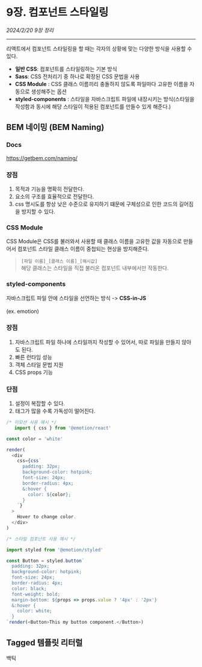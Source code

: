 # 9장. 컴포넌트 스타일링
*2024/2/20 9장 정리*
* * *

리액트에서 컴포넌트 스타일링을 할 때는 각자의 상황에 맞는 다양한 방식을 사용할 수 있다.
* **일반 CSS**: 컴포넌트를 스타일링하는 기본 방식
* **Sass**: CSS 전처리기 중 하나로 확장된 CSS 문법을 사용
* **CSS Module** : CSS 클래스 이름끼리 충돌하지 않도록 파일마다 고유한 이름을 자동으로 생성해주는 옵션
* **styled-components** : 스타일을 자바스크립트 파일에 내장시키는 방식(스타일을 작성함과 동시에 해당 스타일이 적용된 컴포넌트를 만들수 있게 해준다.)



## BEM 네이밍 (BEM Naming)
### Docs
https://getbem.com/naming/
### 장점
1. 목적과 기능을 명확히 전달한다.
2. 요소의 구조를 효율적으로 전달한다.
3. css 명시도를 항상 낮은 수준으로 유지하기 떄문에 구체성으로 인한 코드의 길어짐을 방지할 수 있다.
   

### CSS Module

CSS Module은 CSS를 불러와서 사용할 때 클래스 이름을 고유한 값을 자동으로 만들어서 컴포넌트 스타일 클래스 이름이 중첩되는 현상을 방지해준다.
> `[파일 이름]_[클래스 이름]_[해시값]`<br>
해당 클래스는 스타일을 직접 불러온 컴포넌트 내부에서만 작동한다.

### styled-components
자바스크립트 파일 안에 스타일을 선언하는 방식 -> **CSS-in-JS** <br>   
(ex. emotion)

### 장점
1. 자바스크립트 파일 하나에 스타일까지 작성할 수 있어서, 따로 파일을 만들지 않아도 된다.
2. 빠른 런타임 성능
3. 객체 스타일 문법 지원
4. CSS props 기능 


### 단점
1. 설정이 복잡할 수 있다.
2. 태그가 많을 수록 가독성이 떨어진다.
```javascript
/* 이모션 사용 예시 */
   import { css } from '@emotion/react'

const color = 'white'

render(
  <div
    css={css`
      padding: 32px;
      background-color: hotpink;
      font-size: 24px;
      border-radius: 4px;
      &:hover {
        color: ${color};
      }
    `}
  >
    Hover to change color.
  </div>
)
```
```javascript
/* 스타일 컴포넌트 사용 예시 */

import styled from '@emotion/styled'

const Button = styled.button`
  padding: 32px;
  background-color: hotpink;
  font-size: 24px;
  border-radius: 4px;
  color: black;
  font-weight: bold;
  margin-bottom: ${props => props.value ? '4px' : '2px'}
  &:hover {
    color: white;
  }
`render(<Button>This my button component.</Button>)
```

## Tagged 템플릿 리터럴
백틱


